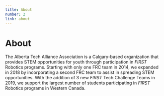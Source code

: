 ```yaml
---
title: About
number: 2
link: about
---
```

<div class="col-12">
    <h1>About</h1>
	<p>The Alberta Tech Alliance Association is a Calgary-based organization that provides STEM opportunities for youth through participation in <i>FIRST</i> Robotics programs. Starting with only one FRC team in 2014, we expanded in 2018 by incorporating a second FRC team to assist in spreading STEM opportunities. With the addition of 3 new <i>FIRST</i> Tech Challenge Teams in 2019, we support the largest number of students participating in <i>FIRST</i> Robotics programs in Western Canada.</p>
</div>
